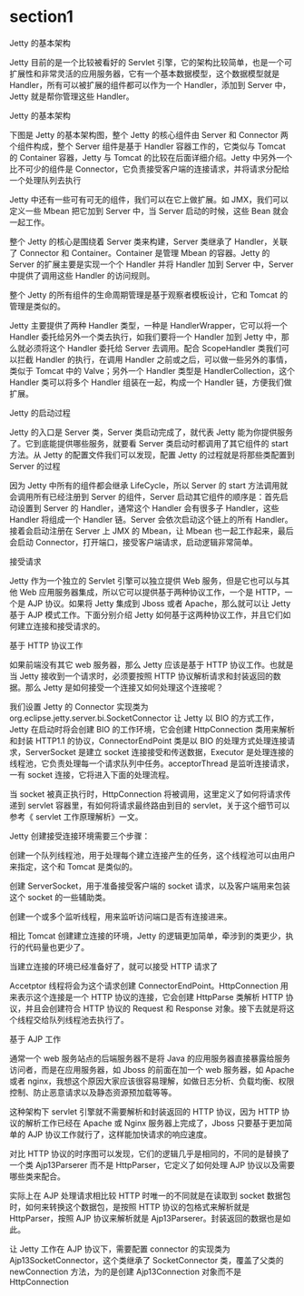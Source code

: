 # section1

Jetty 的基本架构

Jetty 目前的是一个比较被看好的 Servlet 引擎，它的架构比较简单，也是一个可扩展性和非常灵活的应用服务器，它有一个基本数据模型，这个数据模型就是 Handler，所有可以被扩展的组件都可以作为一个 Handler，添加到 Server 中，Jetty 就是帮你管理这些 Handler。

Jetty 的基本架构

下图是 Jetty 的基本架构图，整个 Jetty 的核心组件由 Server 和 Connector 两个组件构成，整个 Server 组件是基于 Handler 容器工作的，它类似与 Tomcat 的 Container 容器，Jetty 与 Tomcat 的比较在后面详细介绍。Jetty 中另外一个比不可少的组件是 Connector，它负责接受客户端的连接请求，并将请求分配给一个处理队列去执行

Jetty 中还有一些可有可无的组件，我们可以在它上做扩展。如 JMX，我们可以定义一些 Mbean 把它加到 Server 中，当 Server 启动的时候，这些 Bean 就会一起工作。

整个 Jetty 的核心是围绕着 Server 类来构建，Server 类继承了 Handler，关联了 Connector 和 Container。Container 是管理 Mbean 的容器。Jetty 的 Server 的扩展主要是实现一个个 Handler 并将 Handler 加到 Server 中，Server 中提供了调用这些 Handler 的访问规则。

整个 Jetty 的所有组件的生命周期管理是基于观察者模板设计，它和 Tomcat 的管理是类似的。

Jetty 主要提供了两种 Handler 类型，一种是 HandlerWrapper，它可以将一个 Handler 委托给另外一个类去执行，如我们要将一个 Handler 加到 Jetty 中，那么就必须将这个 Handler 委托给 Server 去调用。配合 ScopeHandler 类我们可以拦截 Handler 的执行，在调用 Handler 之前或之后，可以做一些另外的事情，类似于 Tomcat 中的 Valve；另外一个 Handler 类型是 HandlerCollection，这个 Handler 类可以将多个 Handler 组装在一起，构成一个 Handler 链，方便我们做扩展。

Jetty 的启动过程

Jetty 的入口是 Server 类，Server 类启动完成了，就代表 Jetty 能为你提供服务了。它到底能提供哪些服务，就要看 Server 类启动时都调用了其它组件的 start 方法。从 Jetty 的配置文件我们可以发现，配置 Jetty 的过程就是将那些类配置到 Server 的过程

因为 Jetty 中所有的组件都会继承 LifeCycle，所以 Server 的 start 方法调用就会调用所有已经注册到 Server 的组件，Server 启动其它组件的顺序是：首先启动设置到 Server 的 Handler，通常这个 Handler 会有很多子 Handler，这些 Handler 将组成一个 Handler 链。Server 会依次启动这个链上的所有 Handler。接着会启动注册在 Server 上 JMX 的 Mbean，让 Mbean 也一起工作起来，最后会启动 Connector，打开端口，接受客户端请求，启动逻辑非常简单。

接受请求

Jetty 作为一个独立的 Servlet 引擎可以独立提供 Web 服务，但是它也可以与其他 Web 应用服务器集成，所以它可以提供基于两种协议工作，一个是 HTTP，一个是 AJP 协议。如果将 Jetty 集成到 Jboss 或者 Apache，那么就可以让 Jetty 基于 AJP 模式工作。下面分别介绍 Jetty 如何基于这两种协议工作，并且它们如何建立连接和接受请求的。

基于 HTTP 协议工作

如果前端没有其它 web 服务器，那么 Jetty 应该是基于 HTTP 协议工作。也就是当 Jetty 接收到一个请求时，必须要按照 HTTP 协议解析请求和封装返回的数据。那么 Jetty 是如何接受一个连接又如何处理这个连接呢？

我们设置 Jetty 的 Connector 实现类为 org.eclipse.jetty.server.bi.SocketConnector 让 Jetty 以 BIO 的方式工作，Jetty 在启动时将会创建 BIO 的工作环境，它会创建 HttpConnection 类用来解析和封装 HTTP1.1 的协议，ConnectorEndPoint 类是以 BIO 的处理方式处理连接请求，ServerSocket 是建立 socket 连接接受和传送数据，Executor 是处理连接的线程池，它负责处理每一个请求队列中任务。acceptorThread 是监听连接请求，一有 socket 连接，它将进入下面的处理流程。

当 socket 被真正执行时，HttpConnection 将被调用，这里定义了如何将请求传递到 servlet 容器里，有如何将请求最终路由到目的 servlet，关于这个细节可以参考《 servlet 工作原理解析》一文。

Jetty 创建接受连接环境需要三个步骤：



创建一个队列线程池，用于处理每个建立连接产生的任务，这个线程池可以由用户来指定，这个和 Tomcat 是类似的。

创建 ServerSocket，用于准备接受客户端的 socket 请求，以及客户端用来包装这个 socket 的一些辅助类。

创建一个或多个监听线程，用来监听访问端口是否有连接进来。

相比 Tomcat 创建建立连接的环境，Jetty 的逻辑更加简单，牵涉到的类更少，执行的代码量也更少了。



当建立连接的环境已经准备好了，就可以接受 HTTP 请求了

Accetptor 线程将会为这个请求创建 ConnectorEndPoint。HttpConnection 用来表示这个连接是一个 HTTP 协议的连接，它会创建 HttpParse 类解析 HTTP 协议，并且会创建符合 HTTP 协议的 Request 和 Response 对象。接下去就是将这个线程交给队列线程池去执行了。



基于 AJP 工作

通常一个 web 服务站点的后端服务器不是将 Java 的应用服务器直接暴露给服务访问者，而是在应用服务器，如 Jboss 的前面在加一个 web 服务器，如 Apache 或者 nginx，我想这个原因大家应该很容易理解，如做日志分析、负载均衡、权限控制、防止恶意请求以及静态资源预加载等等。

这种架构下 servlet 引擎就不需要解析和封装返回的 HTTP 协议，因为 HTTP 协议的解析工作已经在 Apache 或 Nginx 服务器上完成了，Jboss 只要基于更加简单的 AJP 协议工作就行了，这样能加快请求的响应速度。



对比 HTTP 协议的时序图可以发现，它们的逻辑几乎是相同的，不同的是替换了一个类 Ajp13Parserer 而不是 HttpParser，它定义了如何处理 AJP 协议以及需要哪些类来配合。



实际上在 AJP 处理请求相比较 HTTP 时唯一的不同就是在读取到 socket 数据包时，如何来转换这个数据包，是按照 HTTP 协议的包格式来解析就是 HttpParser，按照 AJP 协议来解析就是 Ajp13Parserer。封装返回的数据也是如此。



让 Jetty 工作在 AJP 协议下，需要配置 connector 的实现类为 Ajp13SocketConnector，这个类继承了 SocketConnector 类，覆盖了父类的 newConnection 方法，为的是创建 Ajp13Connection 对象而不是 HttpConnection



